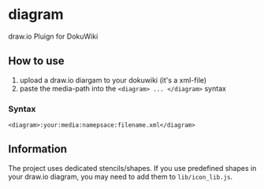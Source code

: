 # diagram
draw.io Pluign for DokuWiki

## How to use
1. upload a draw.io diargam to your dokuwiki (it's a xml-file)
2. paste the media-path into the `<diagram> ... </diagram>` syntax

### Syntax
`<diagram>:your:media:namepsace:filename.xml</diagram>`

## Information
The project uses dedicated stencils/shapes. If you use predefined shapes in your draw.io diagram, you may need to add them to `lib/icon_lib.js`.
